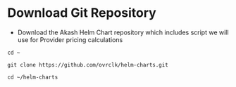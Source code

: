 # Download Git Repository

* Download the Akash Helm Chart repository which includes script we will use for Provider pricing calculations

```
cd ~

git clone https://github.com/ovrclk/helm-charts.git

cd ~/helm-charts
```

